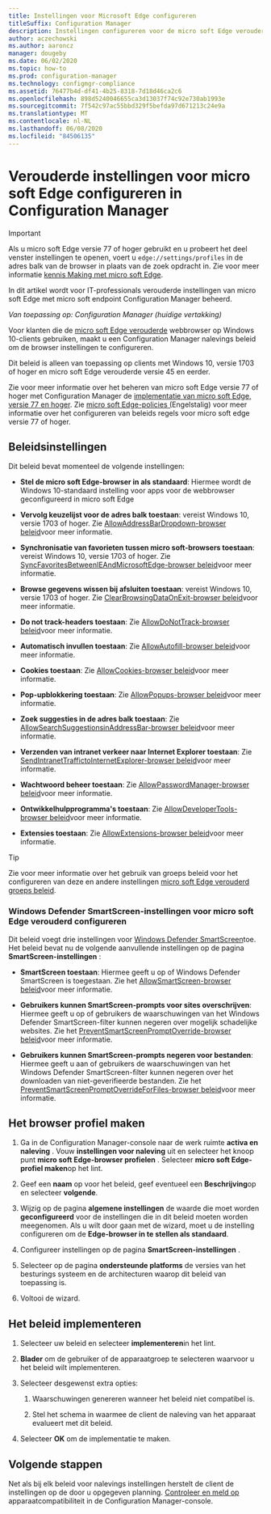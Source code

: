 ```yaml
---
title: Instellingen voor Microsoft Edge configureren
titleSuffix: Configuration Manager
description: Instellingen configureren voor de micro soft Edge verouderde webbrowser op Windows 10-clients
author: aczechowski
ms.author: aaroncz
manager: dougeby
ms.date: 06/02/2020
ms.topic: how-to
ms.prod: configuration-manager
ms.technology: configmgr-compliance
ms.assetid: 76477b4d-df41-4b25-8318-7d18d46ca2c6
ms.openlocfilehash: 898d5240046655ca3d13037f74c92e730ab1993e
ms.sourcegitcommit: 7f542c97ac55bbd329f5befda97d671213c24e9a
ms.translationtype: MT
ms.contentlocale: nl-NL
ms.lasthandoff: 06/08/2020
ms.locfileid: "84506135"
---
```

# <a name="configure-microsoft-edge-legacy-settings-in-configuration-manager"></a>Verouderde instellingen voor micro soft Edge configureren in Configuration Manager

> [!IMPORTANT]
> Als u micro soft Edge versie 77 of hoger gebruikt en u probeert het deel venster instellingen te openen, voert u `edge://settings/profiles` in de adres balk van de browser in plaats van de zoek opdracht in. Zie voor meer informatie [kennis Making met micro soft Edge](https://support.microsoft.com/help/17171/microsoft-edge-get-to-know).
>
> In dit artikel wordt voor IT-professionals verouderde instellingen van micro soft Edge met micro soft endpoint Configuration Manager beheerd.

*Van toepassing op: Configuration Manager (huidige vertakking)*

<!-- 1357310 -->
Voor klanten die de [micro soft Edge verouderde](https://docs.microsoft.com/microsoft-edge/deploy/) webbrowser op Windows 10-clients gebruiken, maakt u een Configuration Manager nalevings beleid om de browser instellingen te configureren.

Dit beleid is alleen van toepassing op clients met Windows 10, versie 1703 of hoger en micro soft Edge verouderde versie 45 en eerder. <!--511552-->

Zie voor meer informatie over het beheren van micro soft Edge versie 77 of hoger met Configuration Manager de [implementatie van micro soft Edge, versie 77 en hoger](../../apps/deploy-use/deploy-edge.md). Zie [micro soft Edge-policies (](https://docs.microsoft.com/DeployEdge/microsoft-edge-policies)Engelstalig) voor meer informatie over het configureren van beleids regels voor micro soft edge versie 77 of hoger.

## <a name="policy-settings"></a>Beleidsinstellingen

Dit beleid bevat momenteel de volgende instellingen:

- **Stel de micro soft Edge-browser in als standaard**: Hiermee wordt de Windows 10-standaard instelling voor apps voor de webbrowser geconfigureerd in micro soft Edge

- **Vervolg keuzelijst voor de adres balk toestaan**: vereist Windows 10, versie 1703 of hoger. Zie [AllowAddressBarDropdown-browser beleid](https://docs.microsoft.com/windows/client-management/mdm/policy-csp-browser#browser-allowaddressbardropdown)voor meer informatie.

- **Synchronisatie van favorieten tussen micro soft-browsers toestaan**: vereist Windows 10, versie 1703 of hoger. Zie [SyncFavoritesBetweenIEAndMicrosoftEdge-browser beleid](https://docs.microsoft.com/windows/client-management/mdm/policy-csp-browser#browser-syncfavoritesbetweenieandmicrosoftedge)voor meer informatie.

- **Browse gegevens wissen bij afsluiten toestaan**: vereist Windows 10, versie 1703 of hoger. Zie [ClearBrowsingDataOnExit-browser beleid](https://docs.microsoft.com/windows/client-management/mdm/policy-csp-browser#browser-clearbrowsingdataonexit)voor meer informatie.

- **Do not track-headers toestaan**: Zie [AllowDoNotTrack-browser beleid](https://docs.microsoft.com/windows/client-management/mdm/policy-csp-browser#browser-allowdonottrack)voor meer informatie.

- **Automatisch invullen toestaan**: Zie [AllowAutofill-browser beleid](https://docs.microsoft.com/windows/client-management/mdm/policy-csp-browser#browser-allowautofill)voor meer informatie.

- **Cookies toestaan**: Zie [AllowCookies-browser beleid](https://docs.microsoft.com/windows/client-management/mdm/policy-csp-browser#browser-allowcookies)voor meer informatie.

- **Pop-upblokkering toestaan**: Zie [AllowPopups-browser beleid](https://docs.microsoft.com/windows/client-management/mdm/policy-csp-browser#browser-allowpopups)voor meer informatie.

- **Zoek suggesties in de adres balk toestaan**: Zie [AllowSearchSuggestionsinAddressBar-browser beleid](https://docs.microsoft.com/windows/client-management/mdm/policy-csp-browser#browser-allowsearchsuggestionsinaddressbar)voor meer informatie.

- **Verzenden van intranet verkeer naar Internet Explorer toestaan**: Zie [SendIntranetTraffictoInternetExplorer-browser beleid](https://docs.microsoft.com/windows/client-management/mdm/policy-csp-browser#browser-sendintranettraffictointernetexplorer)voor meer informatie.

- **Wachtwoord beheer toestaan**: Zie [AllowPasswordManager-browser beleid](https://docs.microsoft.com/windows/client-management/mdm/policy-csp-browser#browser-allowpasswordmanager)voor meer informatie.

- **Ontwikkelhulpprogramma's toestaan**: Zie [AllowDeveloperTools-browser beleid](https://docs.microsoft.com/windows/client-management/mdm/policy-csp-browser#browser-allowdevelopertools)voor meer informatie.

- **Extensies toestaan**: Zie [AllowExtensions-browser beleid](https://docs.microsoft.com/windows/client-management/mdm/policy-csp-browser#browser-allowextensions)voor meer informatie.

> [!TIP]
> Zie voor meer informatie over het gebruik van groeps beleid voor het configureren van deze en andere instellingen [micro soft Edge verouderd groeps beleid](https://docs.microsoft.com/microsoft-edge/deploy/group-policies/).

### <a name="configure-windows-defender-smartscreen-settings-for-microsoft-edge-legacy"></a>Windows Defender SmartScreen-instellingen voor micro soft Edge verouderd configureren
<!--1353701-->
Dit beleid voegt drie instellingen voor [Windows Defender SmartScreen](https://docs.microsoft.com/windows/security/threat-protection/microsoft-defender-smartscreen/microsoft-defender-smartscreen-overview)toe. Het beleid bevat nu de volgende aanvullende instellingen op de pagina **SmartScreen-instellingen** :

- **SmartScreen toestaan**: Hiermee geeft u op of Windows Defender SmartScreen is toegestaan. Zie het [AllowSmartScreen-browser beleid](https://docs.microsoft.com/windows/client-management/mdm/policy-csp-browser#browser-allowsmartscreen)voor meer informatie.

- **Gebruikers kunnen SmartScreen-prompts voor sites overschrijven**: Hiermee geeft u op of gebruikers de waarschuwingen van het Windows Defender SmartScreen-filter kunnen negeren over mogelijk schadelijke websites. Zie het [PreventSmartScreenPromptOverride-browser beleid](https://docs.microsoft.com/windows/client-management/mdm/policy-csp-browser#browser-preventsmartscreenpromptoverride)voor meer informatie.

- **Gebruikers kunnen SmartScreen-prompts negeren voor bestanden**: Hiermee geeft u aan of gebruikers de waarschuwingen van het Windows Defender SmartScreen-filter kunnen negeren over het downloaden van niet-geverifieerde bestanden. Zie het [PreventSmartScreenPromptOverrideForFiles-browser beleid](https://docs.microsoft.com/windows/client-management/mdm/policy-csp-browser#browser-preventsmartscreenpromptoverrideforfiles)voor meer informatie.

## <a name="create-the-browser-profile"></a>Het browser profiel maken

1. Ga in de Configuration Manager-console naar de werk ruimte **activa en naleving** . Vouw **instellingen voor naleving** uit en selecteer het knoop punt **micro soft Edge-browser profielen** . Selecteer **micro soft Edge-profiel maken**op het lint.

2. Geef een **naam** op voor het beleid, geef eventueel een **Beschrijving**op en selecteer **volgende**.

3. Wijzig op de pagina **algemene instellingen** de waarde die moet worden **geconfigureerd** voor de instellingen die in dit beleid moeten worden meegenomen. Als u wilt door gaan met de wizard, moet u de instelling configureren om de **Edge-browser in te stellen als standaard**.

4. Configureer instellingen op de pagina **SmartScreen-instellingen** .

5. Selecteer op de pagina **ondersteunde platforms** de versies van het besturings systeem en de architecturen waarop dit beleid van toepassing is.

6. Voltooi de wizard.

## <a name="deploy-the-policy"></a>Het beleid implementeren

1. Selecteer uw beleid en selecteer **implementeren**in het lint.

2. **Blader** om de gebruiker of de apparaatgroep te selecteren waarvoor u het beleid wilt implementeren.

3. Selecteer desgewenst extra opties:

    1. Waarschuwingen genereren wanneer het beleid niet compatibel is.

    2. Stel het schema in waarmee de client de naleving van het apparaat evalueert met dit beleid.

4. Selecteer **OK** om de implementatie te maken.

## <a name="next-steps"></a>Volgende stappen

Net als bij elk beleid voor nalevings instellingen herstelt de client de instellingen op de door u opgegeven planning. [Controleer en meld op](monitor-compliance-settings.md) apparaatcompatibiliteit in de Configuration Manager-console.
